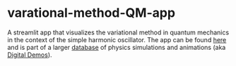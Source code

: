 # varational-method-QM-app
A streamlit app that visualizes the variational method in quantum mechanics in the context of the simple harmonic oscillator. The app can be found [here](https://variational-method-qm-app.streamlit.app/) and is part of a larger [database](https://physicsdemos.web.rug.nl/digital-demos/quantum-physics-dd/variational-method-in-quantum-mechanics/) of physics simulations and animations (aka [Digital Demos](https://physicsdemos.web.rug.nl/digital-demos/)). 



